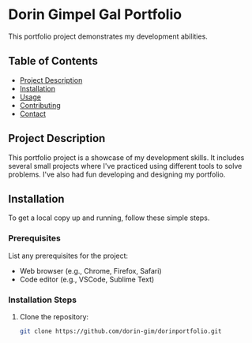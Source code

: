 # Dorin Gimpel Gal Portfolio

This portfolio project demonstrates my development abilities.

## Table of Contents

- [Project Description](#project-description)
- [Installation](#installation)
- [Usage](#usage)
- [Contributing](#contributing)
- [Contact](#contact)

## Project Description

This portfolio project is a showcase of my development skills. It includes several small projects where I've practiced using different tools to solve problems. I've also had fun developing and designing my portfolio.


## Installation

To get a local copy up and running, follow these simple steps.

### Prerequisites

List any prerequisites for the project:
- Web browser (e.g., Chrome, Firefox, Safari)
- Code editor (e.g., VSCode, Sublime Text)

### Installation Steps

1. Clone the repository:
   ```sh
   git clone https://github.com/dorin-gim/dorinportfolio.git
